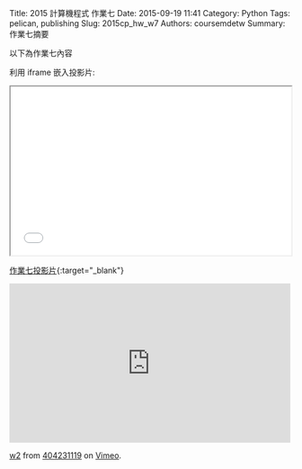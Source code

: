 Title: 2015 計算機程式 作業七
Date: 2015-09-19 11:41
Category: Python
Tags: pelican, publishing
Slug: 2015cp_hw_w7
Authors: coursemdetw
Summary: 作業七摘要

以下為作業七內容

利用 iframe 嵌入投影片:

<iframe src="simplest7.html" width="500" height="300"></iframe>

[作業七投影片](simplest7.html){:target="_blank"}

<iframe src="https://player.vimeo.com/video/151343577" width="500" height="283" frameborder="0" webkitallowfullscreen mozallowfullscreen allowfullscreen></iframe> <p><a href="https://vimeo.com/151343577">w2</a> from <a href="https://vimeo.com/user45127671">404231119</a> on <a href="https://vimeo.com">Vimeo</a>.</p>